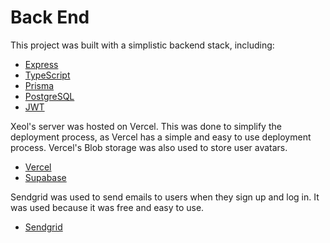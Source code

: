 # Back End

This project was built with a simplistic backend stack, including:

- [Express](https://expressjs.com/)
- [TypeScript](https://www.typescriptlang.org/)
- [Prisma](https://www.prisma.io/)
- [PostgreSQL](https://www.postgresql.org/)
- [JWT](https://jwt.io/)

Xeol's server was hosted on Vercel. This was done to simplify the deployment
process, as Vercel has a simple and easy to use deployment process. Vercel's
Blob storage was also used to store user avatars.

- [Vercel](https://vercel.com/)
- [Supabase](https://supabase.io/)

Sendgrid was used to send emails to users when they sign up and log in. It was
used because it was free and easy to use.

- [Sendgrid](https://sendgrid.com/)
